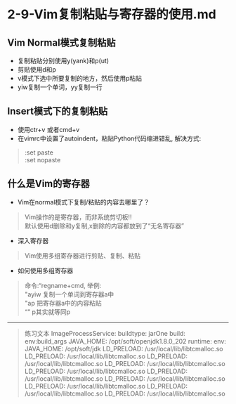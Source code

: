 # 2-9-Vim复制粘贴与寄存器的使用.md

## Vim Normal模式复制粘贴
- 复制粘贴分别使用y(yank)和p(ut)
- 剪贴使用d和p
- v模式下选中所要复制的地方，然后使用p粘贴
- yiw复制一个单词，yy复制一行  

## Insert模式下的复制粘贴
- 使用ctr+v 或者cmd+v
- 在vimrc中设置了autoindent，粘贴Python代码缩进错乱, 解决方式:
> :set paste  
:set nopaste

## 什么是Vim的寄存器
- Vim在normal模式下复制/粘贴的内容去哪里了？ 
> Vim操作的是寄存器，而非系统剪切板!!  
默认使用d删除和y复制,x删除的内容都放到了“无名寄存器”  

- 深入寄存器
> Vim使用多组寄存器进行剪贴、复制、粘贴


- 如何使用多组寄存器
> 命令:“regname+cmd, 举例:  
"ayiw 复制一个单词到寄存器a中  
"ap 把寄存器a中的内容粘贴  
“” p其实就等同p





***
> 练习文本
ImageProcessService:
  buildtype: jarOne
  build:
    env:build_args
      JAVA_HOME: /opt/soft/openjdk1.8.0_202
  runtime:
    env:
      JAVA_HOME: /opt/soft/jdk
      LD_PRELOAD: /usr/local/lib/libtcmalloc.so
      LD_PRELOAD: /usr/local/lib/libtcmalloc.so
      LD_PRELOAD: /usr/local/lib/libtcmalloc.so
      LD_PRELOAD: /usr/local/lib/libtcmalloc.so
      LD_PRELOAD: /usr/local/lib/libtcmalloc.so
      LD_PRELOAD: /usr/local/lib/libtcmalloc.so
      LD_PRELOAD: /usr/local/lib/libtcmalloc.so
      LD_PRELOAD: /usr/local/lib/libtcmalloc.so
      LD_PRELOAD: /usr/local/lib/libtcmalloc.so
      LD_PRELOAD: /usr/local/lib/libtcmalloc.so



